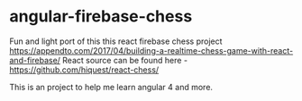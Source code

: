 # angular-firebase-chess
Fun and light port of this this react firebase chess project https://appendto.com/2017/04/building-a-realtime-chess-game-with-react-and-firebase/
React source can be found here - https://github.com/hiquest/react-chess/

This is an project to help me learn angular 4 and more.
